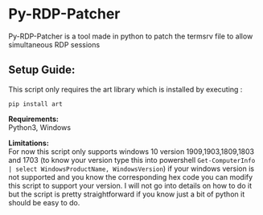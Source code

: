 # Py-RDP-Patcher
Py-RDP-Patcher is a tool  made in python to patch the termsrv file to allow simultaneous RDP sessions

## **Setup Guide:**
This script only requires the art library which is installed by executing :
```
pip install art
```

**Requirements:**\
Python3, Windows

**Limitations:**\
For now this script only supports windows 10 version 1909,1903,1809,1803 and 1703 (to know your version type this into powershell ```Get-ComputerInfo | select WindowsProductName, WindowsVersion```)  if your windows version is not supported and you know the corresponding hex code you can modify this script to support your version. I will not go into details on how to do it but the script is pretty straightforward if you know just a bit of python it should be easy to do.
